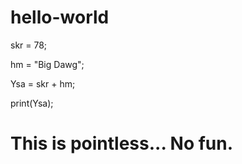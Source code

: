 # hello-world

skr = 78;

hm = "Big Dawg";

Ysa = skr + hm;

print(Ysa);


# This is pointless... No fun.
